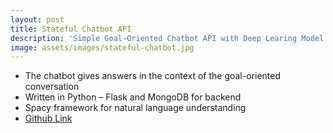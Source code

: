 ```yaml
---
layout: post
title: Stateful Chatbot API
description: 'Simple Goal-Oriented Chatbot API with Deep Learing Model'
image: assets/images/stateful-chatbot.jpg
---
```

- The chatbot gives answers in the context of the goal-oriented conversation
- Written in Python – Flask and MongoDB for backend
- Spacy framework for natural language understanding 
- [Github Link](https://github.com/sijoonlee/stateful-chatbot-api)  
